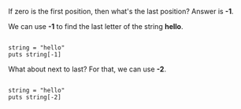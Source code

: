 If zero is the first position,
then what's the last position?
Answer is **-1**.

We can use **-1** to find the
last letter of the string **hello**.

<Editor lang="ruby">
<code>
string = "hello"
puts string[-1]
</code>
</Editor>

What about next to last?
For that, we can use **-2**.

<Editor lang="ruby">
<code>
string = "hello"
puts string[-2]
</code>
</Editor>